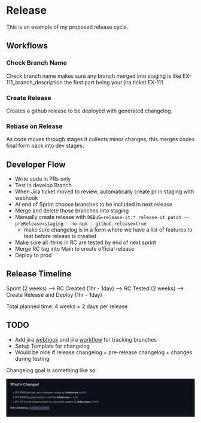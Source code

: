 # Release
This is an example of my proposed release cycle.

## Workflows
### Check Branch Name
Check branch name makes sure any branch merged into staging is like EX-111_branch_description
the first part being your jira ticket EX-111

### Create Release
Creates a github release to be deployed with generated changelog.

### Rebase on Release
As code moves through stages it collects minor changes, this merges codes final form back into dev stages.

## Developer Flow

 - Write code in PRs only
 - Test in develop Branch
 - When Jira ticket moved to review, automatically create pr in staging with webhook
 - At end of Sprint choose branches to be included in next release
 - Merge and delete those branches into staging
 - Manually create release with `DEBUG=release-it:* release-it patch --preRelease=staging --no-npm --github.release=true`
   - make sure changelog is in a form where we have a list of features to test before release is created
 - Make sure all items in RC are tested by end of next sprint
 - Merge RC tag into Main to create official release
 - Deploy to prod
 
## Release Timeline

Sprint (2 weeks) --> RC Created (1hr - 1day) --> RC Tested (2 weeks) --> Create Release and Deploy (1hr - 1day)

Total planned time: 4 weeks + 2 days per release
 
 ## TODO
 
 - Add jira [webhook](https://developer.atlassian.com/server/jira/platform/webhooks/) and jira [workflow](https://github.com/parkhub/save-repo-for-jira-action/blob/master/index.js) for tracking branches 
 - Setup Template for changelog
 - Would be nice if release changelog = pre-release changelog + changes during testing
 
Changelog goal is something like so:

![changelog](/Screenshot%20from%202022-09-21%2007-53-02.png)
